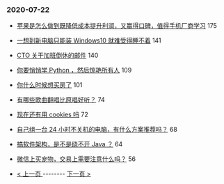 ### 2020-07-22 
- [苹果是怎么做到既降低成本提升利润，又赢得口碑，值得手机厂商学习](https://www.v2ex.com/t/692083) 175
- [一想到新电脑只能装 Windows10 就难受得睡不着](https://www.v2ex.com/t/692076) 141
- [CTO 关于加班倒休的邮件](https://www.v2ex.com/t/692205) 140
- [你要悄悄学 Python ，然后惊艳所有人](https://www.v2ex.com/t/692079) 109
- [你什么时候想买房了](https://www.v2ex.com/t/692128) 101
- [有哪些歌曲翻唱比原唱好听？](https://www.v2ex.com/t/692189) 74
- [现在还有用 cookies 吗](https://www.v2ex.com/t/692155) 72
- [自己组一台 24 小时不关机的电脑，有什么方案推荐吗？](https://www.v2ex.com/t/692084) 68
- [搞软件架构，是不是绕不开 Java ？](https://www.v2ex.com/t/692187) 64
- [微信上买宠物，交易上需要注意什么吗？](https://www.v2ex.com/t/692100) 56 

- [ < 上一页 ](https://github.com/able8/v2ex-hot-record/blob/master/2020-07-21.md) -------- [ 下一页 > ](https://github.com/able8/v2ex-hot-record/blob/master/2020-07-23.md)